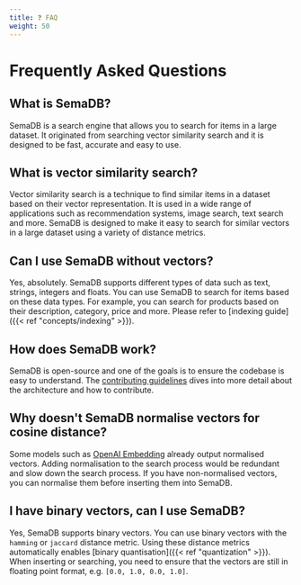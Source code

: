 ```yaml
---
title: ❓ FAQ
weight: 50
---
```


# Frequently Asked Questions

## What is SemaDB?

SemaDB is a search engine that allows you to search for items in a large dataset. It originated from searching vector similarity search and it is designed to be fast, accurate and easy to use.

## What is vector similarity search?

Vector similarity search is a technique to find similar items in a dataset based on their vector representation. It is used in a wide range of applications such as recommendation systems, image search, text search and more. SemaDB is designed to make it easy to search for similar vectors in a large dataset using a variety of distance metrics.

## Can I use SemaDB without vectors?

Yes, absolutely. SemaDB supports different types of data such as text, strings, integers and floats. You can use SemaDB to search for items based on these data types. For example, you can search for products based on their description, category, price and more. Please refer to [indexing guide]({{< ref "concepts/indexing" >}}).

## How does SemaDB work?

SemaDB is open-source and one of the goals is to ensure the codebase is easy to understand. The [contributing guidelines](https://github.com/Semafind/semadb/blob/main/CONTRIBUTING.md) dives into more detail about the architecture and how to contribute.

## Why doesn't SemaDB normalise vectors for cosine distance?

Some models such as [OpenAI Embedding](https://platform.openai.com/docs/guides/embeddings/which-distance-function-should-i-use) already output normalised vectors. Adding normalisation to the search process would be redundant and slow down the search process. If you have non-normalised vectors, you can normalise them before inserting them into SemaDB.

## I have binary vectors, can I use SemaDB?

Yes, SemaDB supports binary vectors. You can use binary vectors with the `hamming` or `jaccard` distance metric. Using these distance metrics automatically enables [binary quantisation]({{< ref "quantization" >}}). When inserting or searching, you need to ensure that the vectors are still in floating point format, e.g. `[0.0, 1.0, 0.0, 1.0]`.